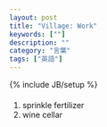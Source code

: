 ```yaml
---
layout: post
title: "Village: Work"
keywords: [""]
description: ""
category: "言葉"
tags: ["英語"]
---
```

{% include JB/setup %}



####
1. sprinkle fertilizer
2. wine cellar
